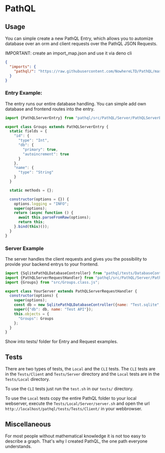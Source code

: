 # PathQL

## Usage
You can simple create a new PathQL Entry, which allows you to automize database over an orm and client requests over the PathQL JSON Requests.

IMPORTANT: create an import_map.json and use it via deno cli
```json
{
  "imports": {
    "pathql/": "https://raw.githubusercontent.com/NowhereLTD/PathQL/master/"
  }
}
```

### Entry Example:

The entry runs our entire database handling. You can simple add own database and frontend routes into the entry.

```javascript
import {PathQLServerEntry} from "pathql/src/PathQL/Server/PathQLServerEntry.class.js"

export class Groups extends PathQLServerEntry {
  static fields = {
    "id": {
      "type": "Int",
      "db": {
        "primary": true,
        "autoincrement": true
      }
    },
    "name": {
      "type": "String"
    }
  }

  static methods = {};

  constructor(options = {}) {
    options.logging = "INFO";
    super(options);
    return (async function () {
      await this.parseFromRaw(options);
      return this;
    }.bind(this)());
  }
}
```

### Server Example

The server handles the client requests and gives you the possibility to provide your backend entrys to your frontend.

```javascript
import {SqlitePathQLDatabaseController} from "pathql/tests/DatabaseController/SqlitePathQLDatabaseController.class.js";
import {PathQLServerRequestHandler} from "pathql/src/PathQL/Server/PathQLServerRequestHandler.class.js";
import {Groups} from "src/Groups.class.js";

export class YourServer extends PathQLServerRequestHandler {
  constructor(options) {
    super(options);
    const db = new SqlitePathQLDatabaseController({name: "Test.sqlite", debug: false});
    super({"db": db, name: "Test API"});
    this.objects = {
      "Groups": Groups
    };
  }
}
```


Show into tests/ folder for Entry and Request examples.

## Tests
There are two types of tests, the `Local` and the `CLI` tests.
The `CLI` tests are in the `Tests/Client` and `Tests/Server` directory and the `Local` tests are in the `Tests/Local` directory.

To use the `CLI` tests just run the `test.sh` in our `tests/` directory.

To use the `Local` tests copy the entire PathQL folder to your local webserver, execute the `Tests/Local/Server/server.sh` and open the url `http://localhost/pathql/tests/Tests/Client/` in your webbrowser.

## Miscellaneous
For most people without mathematical knowledge it is not too easy to describe a graph.  That's why I created PathQL, the one path everyone understands.